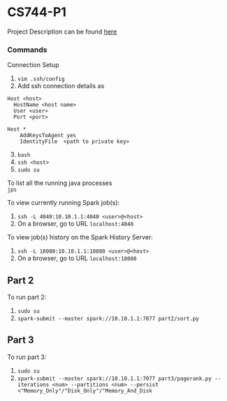 # CS744-P1

Project Description can be found [here](https://pages.cs.wisc.edu/~shivaram/cs744-fa22/assignment1.html)

### Commands
Connection Setup  
1. `vim .ssh/config`
2. Add ssh connection details as

```
Host <host>
  HostName <host name>
  User <user>
  Port <port>
 
Host *
    AddKeysToAgent yes
    IdentityFile  <path to private key>
```

3. `bash`
4. `ssh <host>`
5. `sudo su`

To list all the running java processes  
`jps`

To view currently running Spark job(s):
1. `ssh -L 4040:10.10.1.1:4040 <user>@<host>`
2. On a browser, go to URL `localhost:4040`

To view job(s) history on the Spark History Server:
1. `ssh -L 18080:10.10.1.1:18080 <user>@<host>`
2. On a browser, go to URL `localhost:18080`

## Part 2
To run part 2:
1. `sudo su`
2. `spark-submit --master spark://10.10.1.1:7077 part2/sort.py`


## Part 3
To run part 3:
1. `sudo su`
2. `spark-submit --master spark://10.10.1.1:7077 part3/pagerank.py --iterations <num> --partitions <num> --persist <"Memory_Only"/"Disk_Only"/"Memory_And_Disk`
